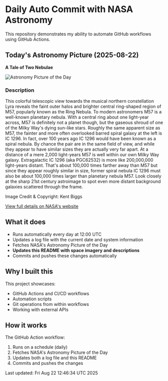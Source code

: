 # Daily Auto Commit with NASA Astronomy
This repository demonstrates my ability to automate GitHub workflows using GitHub Actions.

## Today's Astronomy Picture (2025-08-22)
**A Tale of Two Nebulae**

![Astronomy Picture of the Day](https://apod.nasa.gov/apod/image/2508/M57_LRGB_1K.jpg)

### Description
This colorful telescopic view towards the musical northern constellation Lyra reveals the faint outer halos and brighter central ring-shaped region of M57, popularly known as the Ring Nebula. To modern astronomers M57 is a well-known planetary nebula. With a central ring about one light-year across, M57 is definitely not a planet though, but the gaseous shroud of one of the Milky Way's dying sun-like stars. Roughly the same apparent size as M57, the fainter and more often overlooked barred spiral galaxy at the left is IC 1296. In fact, over 100 years ago IC 1296 would have been known as a spiral nebula. By chance the pair are in the same field of view, and while they appear to have similar sizes they are actually very far apart. At a distance of a mere 2,000 light-years M57 is well within our own Milky Way galaxy. Extragalactic IC 1296 (aka PGC62532) is more like 200,000,000 light-years distant. That's about 100,000 times farther away than M57 but since they appear roughly similar in size, former spiral nebula IC 1296 must also be about 100,000 times larger than planetary nebula M57. Look closely at the sharp 21st century astroimage to spot even more distant background galaxies scattered through the frame.

Image Credit & Copyright: Kent Biggs

[View full details on NASA's website](https://apod.nasa.gov/apod/astropix.html)

## What it does
- Runs automatically every day at 12:00 UTC
- Updates a log file with the current date and system information
- Fetches NASA's Astronomy Picture of the Day
- **Updates this README with space imagery and descriptions**
- Commits and pushes these changes automatically

## Why I built this
This project showcases:
- GitHub Actions and CI/CD workflows
- Automation scripts
- Git operations from within workflows
- Working with external APIs

## How it works
The GitHub Action workflow:
1. Runs on a schedule (daily)
2. Fetches NASA's Astronomy Picture of the Day
3. Updates both a log file and this README
4. Commits and pushes the changes

Last updated: Fri Aug 22 12:46:34 UTC 2025
